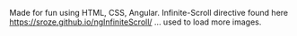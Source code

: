 Made for fun using HTML, CSS, Angular. Infinite-Scroll directive found here https://sroze.github.io/ngInfiniteScroll/ ... used to load more images. 